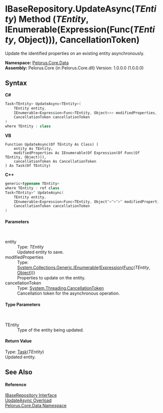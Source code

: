# IBaseRepository.UpdateAsync(*TEntity*) Method (*TEntity*, IEnumerable(Expression(Func(*TEntity*, Object))), CancellationToken)
 

Update the identified properties on an existing entity asynchronously.

**Namespace:**&nbsp;<a href="E27DB326">Pelorus.Core.Data</a><br />**Assembly:**&nbsp;Pelorus.Core (in Pelorus.Core.dll) Version: 1.0.0.0 (1.0.0.0)

## Syntax

**C#**<br />
``` C#
Task<TEntity> UpdateAsync<TEntity>(
	TEntity entity,
	IEnumerable<Expression<Func<TEntity, Object>>> modifiedProperties,
	CancellationToken cancellationToken
)
where TEntity : class

```

**VB**<br />
``` VB
Function UpdateAsync(Of TEntity As Class) ( 
	entity As TEntity,
	modifiedProperties As IEnumerable(Of Expression(Of Func(Of TEntity, Object))),
	cancellationToken As CancellationToken
) As Task(Of TEntity)
```

**C++**<br />
``` C++
generic<typename TEntity>
where TEntity : ref class
Task<TEntity>^ UpdateAsync(
	TEntity entity, 
	IEnumerable<Expression<Func<TEntity, Object^>^>^>^ modifiedProperties, 
	CancellationToken cancellationToken
)
```


#### Parameters
&nbsp;<dl><dt>entity</dt><dd>Type: *TEntity*<br />Updated entity to save.</dd><dt>modifiedProperties</dt><dd>Type: <a href="http://msdn2.microsoft.com/en-us/library/9eekhta0" target="_blank">System.Collections.Generic.IEnumerable</a>(<a href="http://msdn2.microsoft.com/en-us/library/bb335710" target="_blank">Expression</a>(<a href="http://msdn2.microsoft.com/en-us/library/bb549151" target="_blank">Func</a>(*TEntity*, <a href="http://msdn2.microsoft.com/en-us/library/e5kfa45b" target="_blank">Object</a>)))<br />Properties to update on the entity.</dd><dt>cancellationToken</dt><dd>Type: <a href="http://msdn2.microsoft.com/en-us/library/dd384802" target="_blank">System.Threading.CancellationToken</a><br />Cancellation token for the asynchronous operation.</dd></dl>

#### Type Parameters
&nbsp;<dl><dt>TEntity</dt><dd>Type of the entity being updated.</dd></dl>

#### Return Value
Type: <a href="http://msdn2.microsoft.com/en-us/library/dd321424" target="_blank">Task</a>(*TEntity*)<br />Updated entity.

## See Also


#### Reference
<a href="30329654">IBaseRepository Interface</a><br /><a href="2BCBC11C">UpdateAsync Overload</a><br /><a href="E27DB326">Pelorus.Core.Data Namespace</a><br />